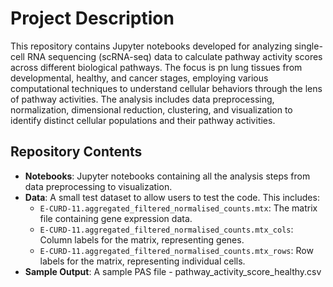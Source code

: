 # Project Description

This repository contains Jupyter notebooks developed for analyzing single-cell RNA sequencing (scRNA-seq) data to calculate pathway activity scores across different biological pathways. The focus is pn lung tissues from developmental, healthy, and cancer stages, employing various computational techniques to understand cellular behaviors through the lens of pathway activities. The analysis includes data preprocessing, normalization, dimensional reduction, clustering, and visualization to identify distinct cellular populations and their pathway activities.

## Repository Contents

- **Notebooks**: Jupyter notebooks containing all the analysis steps from data preprocessing to visualization.
- **Data**: A small test dataset to allow users to test the code. This includes:
  - `E-CURD-11.aggregated_filtered_normalised_counts.mtx`: The matrix file containing gene expression data.
  - `E-CURD-11.aggregated_filtered_normalised_counts.mtx_cols`: Column labels for the matrix, representing genes.
  - `E-CURD-11.aggregated_filtered_normalised_counts.mtx_rows`: Row labels for the matrix, representing individual cells.
- **Sample Output**: A sample PAS file - pathway_activity_score_healthy.csv
  
